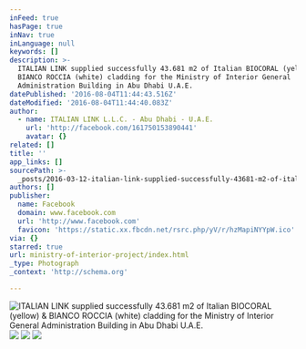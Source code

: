 ```yaml
---
inFeed: true
hasPage: true
inNav: true
inLanguage: null
keywords: []
description: >-
  ITALIAN LINK supplied successfully 43.681 m2 of Italian BIOCORAL (yellow) &
  BIANCO ROCCIA (white) cladding for the Ministry of Interior General
  Administration Building in Abu Dhabi U.A.E.
datePublished: '2016-08-04T11:44:43.516Z'
dateModified: '2016-08-04T11:44:40.083Z'
author:
  - name: ITALIAN LINK L.L.C. - Abu Dhabi - U.A.E.
    url: 'http://facebook.com/161750153890441'
    avatar: {}
related: []
title: ''
app_links: []
sourcePath: >-
  _posts/2016-03-12-italian-link-supplied-successfully-43681-m2-of-italian-bioc.md
authors: []
publisher:
  name: Facebook
  domain: www.facebook.com
  url: 'http://www.facebook.com'
  favicon: 'https://static.xx.fbcdn.net/rsrc.php/yV/r/hzMapiNYYpW.ico'
via: {}
starred: true
url: ministry-of-interior-project/index.html
_type: Photograph
_context: 'http://schema.org'

---
```

![ITALIAN LINK supplied successfully 43&period;681 m2 of Italian BIOCORAL &lpar;yellow&rpar; & BIANCO ROCCIA &lpar;white&rpar; cladding for the Ministry of Interior General Administration Building in Abu Dhabi U&period;A&period;E&period;](https://scontent.xx.fbcdn.net/hphotos-xpa1/t31.0-8/s720x720/736740_539627209436065_1195641845_o.jpg)
![](https://the-grid-user-content.s3-us-west-2.amazonaws.com/aebf592f-eab3-4766-88d7-80da80355e8f.jpg)
![](https://the-grid-user-content.s3-us-west-2.amazonaws.com/b8454ae9-49f2-4e02-9f53-ff0e237f9535.png)
![](https://the-grid-user-content.s3-us-west-2.amazonaws.com/eb93daf8-bb67-4ed1-8b58-9e83452b5af3.png)